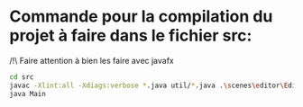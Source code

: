 # Commande pour la compilation du projet à faire dans le fichier src:

/!\ Faire attention à bien les faire avec javafx
```sh
cd src
javac -Xlint:all -Xdiags:verbose *.java util/*.java .\scenes\editor\EditorController.java .\scenes\main\MainMenuController.java .\scenes\option\OptionController.java grid/*.java
java Main
```